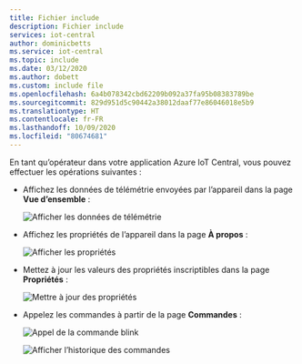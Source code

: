 ```yaml
---
title: Fichier include
description: Fichier include
services: iot-central
author: dominicbetts
ms.service: iot-central
ms.topic: include
ms.date: 03/12/2020
ms.author: dobett
ms.custom: include file
ms.openlocfilehash: 6a4b078342cbd62209b092a37fa95b08383789be
ms.sourcegitcommit: 829d951d5c90442a38012daaf77e86046018e5b9
ms.translationtype: HT
ms.contentlocale: fr-FR
ms.lasthandoff: 10/09/2020
ms.locfileid: "80674681"
---
```

En tant qu’opérateur dans votre application Azure IoT Central, vous pouvez effectuer les opérations suivantes :

* Affichez les données de télémétrie envoyées par l’appareil dans la page **Vue d’ensemble** :

    ![Afficher les données de télémétrie](./media/iot-central-monitor-environmental-sensor/view-telemetry.png)

* Affichez les propriétés de l’appareil dans la page **À propos** :

    ![Afficher les propriétés](./media/iot-central-monitor-environmental-sensor/about-properties.png)

* Mettez à jour les valeurs des propriétés inscriptibles dans la page **Propriétés** :

    ![Mettre à jour des propriétés](./media/iot-central-monitor-environmental-sensor/update-properties.png)

* Appelez les commandes à partir de la page **Commandes** :

    ![Appel de la commande blink](./media/iot-central-monitor-environmental-sensor/call-command.png)

    ![Afficher l’historique des commandes](media/iot-central-monitor-environmental-sensor/command-response.png)

